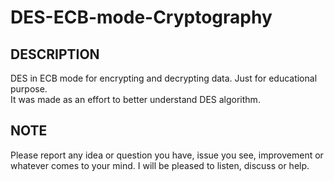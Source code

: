 # DES-ECB-mode-Cryptography
  
  
## DESCRIPTION
DES in ECB mode for encrypting and decrypting data. Just for educational purpose.  
It was made as an effort to better understand DES algorithm.  

## NOTE
Please report any idea or question you have, issue you see, improvement or whatever comes to your mind. I will be pleased to listen, discuss or help.
